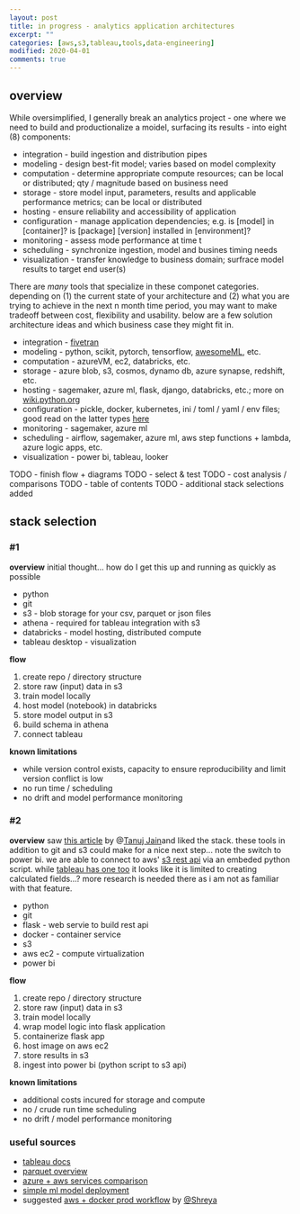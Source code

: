 ```yaml
---
layout: post
title: in progress - analytics application architectures 
excerpt: ""
categories: [aws,s3,tableau,tools,data-engineering]
modified: 2020-04-01
comments: true
---
```


## overview
While oversimplified, I generally break an analytics project - one where we need to build and productionalize a moidel, surfacing its results - into eight (8) components:

* integration - build ingestion and distribution pipes 
* modeling - design best-fit model; varies based on model complexity
* computation - determine appropriate compute resources; can be local or distributed; qty / magnitude based on business need
* storage - store model input, parameters, results and applicable performance metrics; can be local or distributed  
* hosting - ensure reliability and accessibility of application
* configuration - manage application dependencies; e.g. is [model] in [container]? is [package] [version] installed in [environment]?
* monitoring - assess mode performance at time t
* scheduling - synchronize ingestion, model and busines timing needs
* visualization - transfer knowledge to business domain; surfrace model results to target end user(s)

There are *many* tools that specialize in these componet categories. depending on (1) the current state of your architecture and (2) what you are trying to achieve in the next n month time period, you may want to make tradeoff between cost, flexibility and usability. below are a few solution architecture ideas and which business case they might fit in. 

* integration - [fivetran](https://fivetran.com/)
* modeling - python, scikit, pytorch, tensorflow, [awesomeML](https://github.com/josephmisiti/awesome-machine-learning), etc. 
* computation - azureVM, ec2, databricks, etc. 
* storage - azure blob, s3, cosmos, dynamo db, azure synapse, redshift, etc.   
* hosting - sagemaker, azure ml, flask, django, databricks, etc.; more on [wiki.python.org](https://wiki.python.org/moin/WebFrameworks) 
* configuration - pickle, docker, kubernetes, ini / toml / yaml / env files; good read on the latter types [here](https://hackersandslackers.com/simplify-your-python-projects-configuration/) 
* monitoring - sagemaker, azure ml 
* scheduling - airflow, sagemaker, azure ml, aws step functions + lambda, azure logic apps, etc. 
* visualization - power bi, tableau, looker

TODO - finish flow + diagrams 
TODO - select & test
TODO - cost analysis / comparisons 
TODO - table of contents
TODO - additional stack selections added 

## stack selection
### #1
**overview**
initial thought... how do I get this up and running as quickly as possible
* python 
* git
* s3 - blob storage for your csv, parquet or json files
* athena - required for tableau integration with s3 
* databricks - model hosting, distributed compute 
* tableau desktop - visualization 

**flow** 
1. create repo / directory structure
2. store raw (input) data in s3
3. train model locally
4. host model (notebook) in databricks  
4. store model output in s3 
5. build schema in athena 
6. connect tableau 

**known limitations**
- while version control exists, capacity to ensure reproducibility and limit version conflict is low
- no run time / scheduling 
- no drift and model performance monitoring 

### #2
**overview**
saw [this article](https://towardsdatascience.com/simple-way-to-deploy-machine-learning-models-to-cloud-fd58b771fdcf) by @[Tanuj Jain](https://towardsdatascience.com/@tanuj.jain.10)and liked the stack. these tools in addition to git and s3 could make for a nice next step... note the switch to power bi. we are able to connect to aws' [s3 rest api](https://docs.aws.amazon.com/AmazonS3/latest/API/Welcome.html) via an embeded python script. while [tableau has one too](https://community.tableau.com/thread/274550) it looks like it is limited to creating calculated fields...? more research is needed there as i am not as familiar with that feature.  
* python 
* git
* flask - web servie to build rest api 
* docker - container service 
* s3
* aws ec2 - compute virtualization
* power bi

**flow** 
1. create repo / directory structure
2. store raw (input) data in s3
3. train model locally
4. wrap model logic into flask application
5. containerize flask app 
6. host image on aws ec2 
7. store results in s3
8. ingest into power bi (python script to s3 api)
 
**known limitations**
- additional costs incured for storage and compute 
- no / crude run time scheduling 
- no drift / model performance monitoring 

### useful sources 
* [tableau docs](https://www.tableau.com/about/blog/2017/5/connect-your-s3-data-amazon-athena-connector-tableau-103-71105)
* [parquet overview](https://databricks.com/glossary/what-is-parquet)
* [azure + aws services comparison](https://docs.microsoft.com/en-us/azure/architecture/aws-professional/services) 
* [simple ml model deployment](https://towardsdatascience.com/simple-way-to-deploy-machine-learning-models-to-cloud-fd58b771fdcf)
* suggested [aws + docker prod workflow](https://towardsdatascience.com/ml-models-prototype-to-production-6bfe47973123) by [@Shreya](https://towardsdatascience.com/@shreyaghelani)


